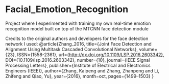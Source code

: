 # Facial_Emotion_Recognition
Project where I experimented with training my own real-time emotion recognition model built on top of the MTCNN face detection module

Credits to the original authors and developers for the face detection network I used: @article{Zhang_2016,
   title={Joint Face Detection and Alignment Using Multitask Cascaded Convolutional Networks},
   volume={23},
   ISSN={1558-2361},
   url={http://dx.doi.org/10.1109/LSP.2016.2603342},
   DOI={10.1109/lsp.2016.2603342},
   number={10},
   journal={IEEE Signal Processing Letters},
   publisher={Institute of Electrical and Electronics Engineers (IEEE)},
   author={Zhang, Kaipeng and Zhang, Zhanpeng and Li, Zhifeng and Qiao, Yu},
   year={2016},
   month=oct, pages={1499–1503} }
